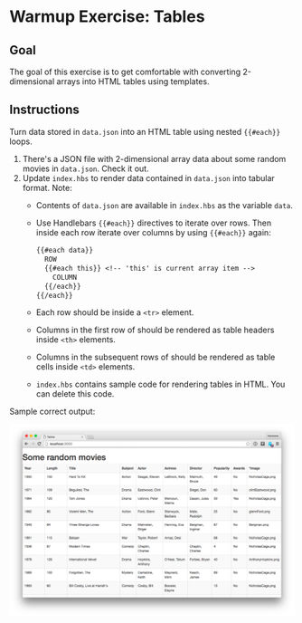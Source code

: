 # Warmup Exercise: Tables

## Goal

The goal of this exercise is to get comfortable with converting 2-dimensional
arrays into HTML tables using templates.

## Instructions

Turn data stored in `data.json` into an HTML table using nested `{{#each}}`
loops.

1. There's a JSON file with 2-dimensional array data about some random movies
   in `data.json`. Check it out.
1. Update `index.hbs` to render data contained in `data.json` into tabular
   format. Note:
   - Contents of `data.json` are available in `index.hbs` as the variable
     `data`.
   - Use Handlebars `{{#each}}` directives to iterate over rows. Then
     inside each row iterate over columns by using `{{#each}}` again:

     ```
     {{#each data}}
       ROW
       {{#each this}} <!-- 'this' is current array item -->
         COLUMN
       {{/each}}
     {{/each}}
     ```

   - Each row should be inside a `<tr>` element.
   - Columns in the first row of should be rendered as table headers inside
     `<th>` elements.
   - Columns in the subsequent rows of should be rendered as table cells
     inside `<td>` elements.
   - `index.hbs` contains sample code for rendering tables in HTML. You can
     delete this code.

Sample correct output:

![](img/output.png)
